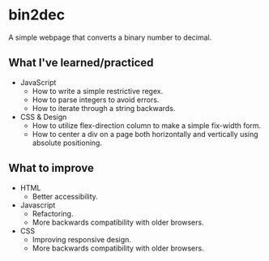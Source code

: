 # bin2dec
A simple webpage that converts a binary number to decimal.

## What I've learned/practiced
* JavaScript
  * How to write a simple restrictive regex.
  * How to parse integers to avoid errors.
  * How to iterate through a string backwards.
* CSS & Design
  * How to utilize flex-direction column to make a simple fix-width form.
  * How to center a div on a page both horizontally and vertically using absolute positioning.

## What to improve
* HTML
  * Better accessibility.
* Javascript
  * Refactoring.
  * More backwards compatibility with older browsers.
* CSS
  * Improving responsive design.
  * More backwards compatibility with older browsers.